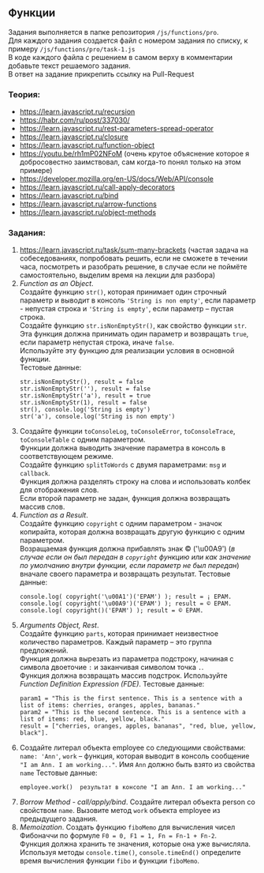 ## Функции

Задания выполняется в папке репозитория `/js/functions/pro`.  
Для каждого задания создается файл с номером задания по списку, к примеру `/js/functions/pro/task-1.js`  
В коде каждого файла с решением в самом верху в комментарии добавьте текст решаемого задания.  
В ответ на задание прикрепить ссылку на Pull-Request

### Теория:
* https://learn.javascript.ru/recursion 
* https://habr.com/ru/post/337030/
* https://learn.javascript.ru/rest-parameters-spread-operator
* https://learn.javascript.ru/closure
* https://learn.javascript.ru/function-object
* https://youtu.be/rh1mP02NFoM (очень крутое объяснение которое я добросовестно заимствовал, сам когда-то понял только на этом примере)
* https://developer.mozilla.org/en-US/docs/Web/API/console
* https://learn.javascript.ru/call-apply-decorators
* https://learn.javascript.ru/bind
* https://learn.javascript.ru/arrow-functions
* https://learn.javascript.ru/object-methods

### Задания:
1. https://learn.javascript.ru/task/sum-many-brackets (частая задача на собеседованиях, попробовать решить, если не сможете в течении часа, посмотреть 
и разобрать решение, в случае если не поймёте самостоятельно, выделим время на лекции для разбора)
1. *Function as an Object*.  
Создайте функцию `str()`, которая принимает один строчный параметр и выводит в консоль `'String is non empty'`, если параметр - непустая строка и `'String is empty'`, если параметр – пустая строка.  
Создайте функцию `str.isNonEmptyStr()`, как свойство функции `str`.  
Эта функция должна принимать один параметр и возвращать `true`, если параметр непустая строка, иначе `false`.  
Используйте эту функцию для реализации условия в основной функции.  
Тестовые данные:
     ```
     str.isNonEmptyStr(), result = false
     str.isNonEmptyStr(''), result = false
     str.isNonEmptyStr('a'), result = true
     str.isNonEmptyStr(1), result = false
     str(), console.log('String is empty')
     str('a'), console.log('String is non empty')
    ```
1. Создайте функции `toConsoleLog`, `toConsoleError`, `toConsoleTrace`, `toConsoleTable` с одним параметром.  
Функции должна выводить значение параметра в консоль в соответствующем режиме.  
Создайте функцию `splitToWords` с двумя параметрами: `msg` и `callback`.  
Функция должна разделять строку на слова и использовать колбек для отображения слов.  
Если второй параметр не задан, функция должна возвращать массив слов.
1. *Function as a Result*.  
Создайте функцию `copyright` с одним параметром - значок копирайта, которая должна возвращать другую функцию с одним параметром.  
Возращаемая функция должна прибавлять знак © ('\u00A9') (*в случае если он был передан в `copyright` функцию или как значение по умолчанию внутри функции, если параметр не был передан*) вначале своего параметра и возвращать результат. 
Тестовые данные:
    ```
    console.log( copyright('\u00A1')('EPAM') ); result = ¡ EPAM.
    console.log( copyright('\u00A9')('EPAM') ); result = © EPAM.
    console.log( copyright()('EPAM') ); result = © EPAM.
    ```
1. *Arguments Object, Rest*.  
Создайте функцию `parts`, которая принимает неизвестное количество параметров. Каждый параметр – это группа предложений.  
Функция должна вырезать из параметра подстроку, начиная с символа двоеточие `:` и заканчивая символом точка `.`.  
Функция должна возвращать массив подстрок. Используйте *Function Definition Expression (FDE)*.
Тестовые данные:
    ```
    param1 = "This is the first sentence. This is a sentence with a list of items: cherries, oranges, apples, bananas."
    param2 = "This is the second sentence. This is a sentence with a list of items: red, blue, yellow, black."
    result = ["cherries, oranges, apples, bananas", "red, blue, yellow, black"].
    ```
1. Создайте литерал объекта employee со следующими свойствами: `name: 'Ann'`, `work` – функция, которая выводит в консоль сообщение `"I am Ann. I am working..."`. Имя `Ann` должно быть взято из свойства `name`
Тестовые данные:  
    ```
    employee.work()  результат в консоле "I am Ann. I am working..."
    ```
1. *Borrow Method - call/apply/bind*. Создайте литерал объекта person со свойством `name`. Вызовите метод `work` объекта employee из предыдущего задания.
1. *Memoization*. Создать функцию `fiboMemo` для вычисления чисел Фибоначчи по формуле `F0 = 0, F1 = 1, Fn = Fn-1 + Fn-2`.  
Функция должна хранить те значения, которые она уже вычисляла.  
Используя методы `console.time()`, `console.timeEnd()` определите время вычисления функции `fibo` и функции `fiboMemo`.
